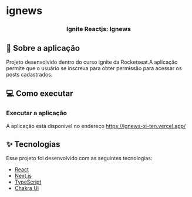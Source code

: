 # ignews

<h3 align="center">Ignite Reactjs: Ignews</h3>

## :rocket: Sobre a aplicação

Projeto desenvolvido dentro do curso ignite da Rocketseat.A aplicação permite que o usuário se inscreva para obter permissão para acessar os posts cadastrados.

## :computer: Como executar

### Executar a aplicação
A aplicação está disponível no endereço https://ignews-xi-ten.vercel.app/

## ✨ Tecnologias

Esse projeto foi desenvolvido com as seguintes tecnologias:

- [React](https://reactjs.org)
- [Next.js](https://nextjs.org/)
- [TypeScript](https://www.typescriptlang.org/)
- [Chakra Ui](https://chakra-ui.com/)

